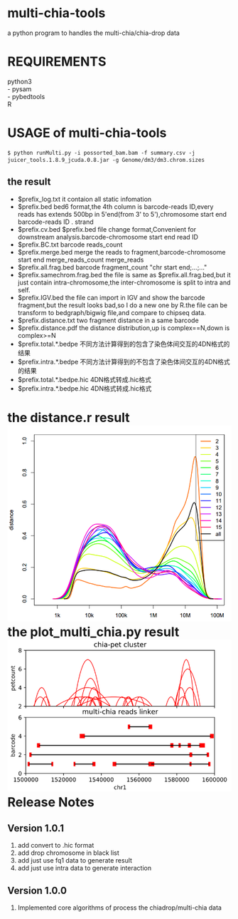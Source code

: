 multi-chia-tools
========
a python program to handles the multi-chia/chia-drop data

REQUIREMENTS
============
python3<br/>
    - pysam<br/>
    - pybedtools<br/>
R<br/>

USAGE of multi-chia-tools
============
    $ python runMulti.py -i possorted_bam.bam -f summary.csv -j juicer_tools.1.8.9_jcuda.0.8.jar -g Genome/dm3/dm3.chrom.sizes

the result
--------------------------
- $prefix_log.txt           it contaion all static infomation
- $prefix.bed               bed6 format,the 4th column is barcode-reads ID,every reads has extends 500bp in 5'end(from 3' to 5'),chromosome    start   end barcode-reads ID    .   strand
- $prefix.cv.bed            $prefix.bed file change format,Convenient for downstream analysis.barcode-chromosome  start   end read ID
- $prefix.BC.txt            barcode    reads_count
- $prefix.merge.bed         merge the reads to fragment,barcode-chromosome start   end merge_reads_count   merge_reads
- $prefix.all.frag.bed      barcode fragment_count  "chr start end;...;..."
- $prefix.samechrom.frag.bed the file is same as $prefix.all.frag.bed,but it just contain intra-chromosome,the inter-chromosome is split to intra and self.
- $prefix.IGV.bed           the file can import in IGV and show the barcode fragment,but the result looks bad,so I do a new one by R.the file can be transform to bedgraph/bigwig file,and compare to chipseq data.
- $prefix.distance.txt      two fragment distance in a same barcode
- $prefix.distance.pdf      the distance distribution,up is complex==N,down is complex>=N
- $prefix.total.*.bedpe     不同方法计算得到的包含了染色体间交互的4DN格式的结果
- $prefix.intra.*.bedpe     不同方法计算得到的不包含了染色体间交互的4DN格式的结果
- $prefix.total.*.bedpe.hic 4DN格式转成.hic格式
- $prefix.intra.*.bedpe.hic 4DN格式转成.hic格式

the distance.r result
![](img/distance.png)
the plot_multi_chia.py result
![](img/plot_multi_chia.png)
Release Notes
============

Version 1.0.1
--------------------------
1. add convert to .hic format
2. add drop chromosome in black list
3. add just use fq1 data to generate result
4. add just use intra data to generate interaction

Version 1.0.0
--------------------------
1. Implemented core algorithms of process the chiadrop/multi-chia data
